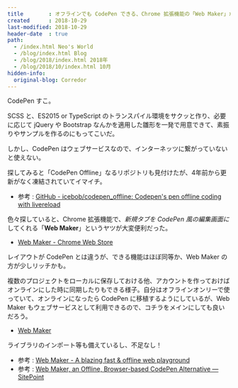 ```yaml
---
title        : オフラインでも CodePen できる、Chrome 拡張機能の「Web Maker」が便利だった
created      : 2018-10-29
last-modified: 2018-10-29
header-date  : true
path:
  - /index.html Neo's World
  - /blog/index.html Blog
  - /blog/2018/index.html 2018年
  - /blog/2018/10/index.html 10月
hidden-info:
  original-blog: Corredor
---
```


CodePen すこ。

SCSS と、ES2015 or TypeScript のトランスパイル環境をサクッと作り、必要に応じて jQuery や Bootstrap なんかを適用した雛形を一発で用意できて、素振りやサンプルを作るのにもってこいだ。

しかし、CodePen はウェブサービスなので、インターネッツに繋がっていないと使えない。

探してみると「CodePen Offline」なるリポジトリも見付けたが、4年前から更新がなく凍結されていてイマイチ。

- 参考 : [GitHub - icebob/codepen_offline: Codepen's pen offline coding with livereload](https://github.com/icebob/codepen_offline)

色々探していると、Chrome 拡張機能で、*新規タブを CodePen 風の編集画面に*してくれる「**Web Maker**」というヤツが大変便利だった。

- [Web Maker - Chrome Web Store](https://chrome.google.com/webstore/detail/web-maker/lkfkkhfhhdkiemehlpkgjeojomhpccnh)

レイアウトが CodePen とは違うが、できる機能はほぼ同等か、Web Maker の方が少しリッチかも。

複数のプロジェクトをローカルに保存しておける他、アカウントを作っておけばオンラインにした時に同期したりもできる様子。自分はオフラインオンリーで使っていて、オンラインになったら CodePen に移植するようにしているが、Web Maker もウェブサービスとして利用できるので、コチラをメインにしても良いだろう。

- [Web Maker](https://webmakerapp.com/app/)

ライブラリのインポート等も備えているし、不足なし！

- 参考 : [Web Maker - A blazing fast & offline web playground](https://webmakerapp.com/)
- 参考 : [Web Maker, an Offline, Browser-based CodePen Alternative — SitePoint](https://www.sitepoint.com/web-maker-an-offline-browser-based-codepen-alternative/)
